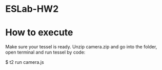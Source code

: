 # ESLab-HW2

# How to execute
Make sure your tessel is ready.
Unzip camera.zip and go into the folder, open terminal and run tessel by code:

$ t2 run camera.js
